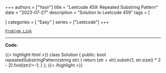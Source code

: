 
+++
authors = ["Yasir"]
title = "Leetcode 459: Repeated Substring Pattern"
date = "2023-07-27"
description = "Solution to Leetcode 459"
tags = [
    
]
categories = [
    "Easy"
]
series = ["Leetcode"]
+++



[`Problem Link`](https://leetcode.com/problems/repeated-substring-pattern/description/)

---

**Code:**

{{< highlight html >}}
class Solution {
public:
    bool repeatedSubstringPattern(string str) {
        return (str + str).substr(1, str.size() * 2 - 2).find(str)!=-1;
    }
};
{{< /highlight >}}

